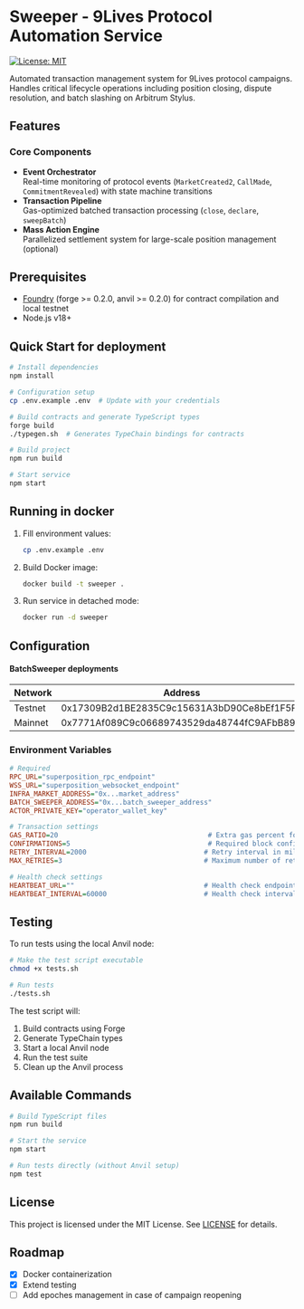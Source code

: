 # Sweeper - 9Lives Protocol Automation Service

[![License: MIT](https://img.shields.io/badge/License-MIT-blue.svg)](./LICENSE)

Automated transaction management system for 9Lives protocol campaigns. Handles critical lifecycle operations including position closing, dispute resolution, and batch slashing on Arbitrum Stylus.

## Features

### Core Components

- **Event Orchestrator**  
  Real-time monitoring of protocol events (`MarketCreated2`, `CallMade`, `CommitmentRevealed`) with state machine transitions
- **Transaction Pipeline**  
  Gas-optimized batched transaction processing (`close`, `declare`, `sweepBatch`)
- **Mass Action Engine**  
  Parallelized settlement system for large-scale position management (optional)

## Prerequisites

- [Foundry](https://book.getfoundry.sh/) (forge >= 0.2.0, anvil >= 0.2.0) for contract compilation and local testnet
- Node.js v18+

## Quick Start for deployment

```bash
# Install dependencies
npm install

# Configuration setup
cp .env.example .env  # Update with your credentials

# Build contracts and generate TypeScript types
forge build
./typegen.sh  # Generates TypeChain bindings for contracts

# Build project
npm run build

# Start service
npm start
```

## Running in docker

1. Fill environment values:

   ```bash
   cp .env.example .env
   ```

2. Build Docker image:

   ```bash
   docker build -t sweeper .
   ```

3. Run service in detached mode:
   ```bash
   docker run -d sweeper
   ```

## Configuration

#### BatchSweeper deployments

| Network | Address                                    |
| ------- | ------------------------------------------ |
| Testnet | 0x17309B2d1BE2835C9c15631A3bD90Ce8bEf1F5F8 |
| Mainnet | 0x7771Af089C9c06689743529da48744fC9AFbB89D |

### Environment Variables

```ini
# Required
RPC_URL="superposition_rpc_endpoint"
WSS_URL="superposition_websocket_endpoint"
INFRA_MARKET_ADDRESS="0x...market_address"
BATCH_SWEEPER_ADDRESS="0x...batch_sweeper_address"
ACTOR_PRIVATE_KEY="operator_wallet_key"

# Transaction settings
GAS_RATIO=20                                     # Extra gas percent for transactions
CONFIRMATIONS=5                                  # Required block confirmations
RETRY_INTERVAL=2000                             # Retry interval in milliseconds
MAX_RETRIES=3                                   # Maximum number of retry attempts

# Health check settings
HEARTBEAT_URL=""                                # Health check endpoint URL
HEARTBEAT_INTERVAL=60000                        # Health check interval in milliseconds
```

## Testing

To run tests using the local Anvil node:

```bash
# Make the test script executable
chmod +x tests.sh

# Run tests
./tests.sh
```

The test script will:

1. Build contracts using Forge
2. Generate TypeChain types
3. Start a local Anvil node
4. Run the test suite
5. Clean up the Anvil process

## Available Commands

```bash
# Build TypeScript files
npm run build

# Start the service
npm start

# Run tests directly (without Anvil setup)
npm test
```

## License

This project is licensed under the MIT License. See [LICENSE](./LICENSE) for details.

## Roadmap

- [x] Docker containerization
- [x] Extend testing
- [ ] Add epoches management in case of campaign reopening
